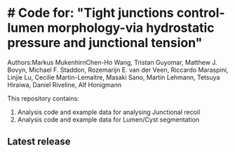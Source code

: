 # # Code for: "Tight junctions control-lumen morphology-via hydrostatic pressure and junctional tension"
Authors:Markus MukenhirnChen-Ho Wang, Tristan Guyomar, Matthew J. Bovyn, Michael F. Staddon, Rozemarijn E. van der Veen, Riccardo Maraspini, Linjie Lu, Cecilie Martin-Lemaitre, Masaki Sano, Martin Lehmann, Tetsuya Hiraiwa, Daniel Riveline, Alf Honigmann

This repository contains:
1. Analysis code and example data for analysing Junctional recoil
2.  Analysis code and example data for Lumen/Cyst segmentation

## Latest release
